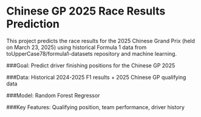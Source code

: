 # Chinese GP 2025 Race Results Prediction

This project predicts the race results for the 2025 Chinese Grand Prix (held on March 23, 2025) using historical Formula 1  data from toUpperCase78/formula1-datasets repository and machine learning. 

###Goal: Predict driver finishing positions for the Chinese GP 2025

###Data: Historical 2024-2025 F1 results + 2025 Chinese GP qualifying data

###Model: Random Forest Regressor

###Key Features: Qualifying position, team performance, driver history
